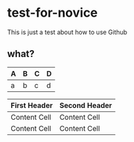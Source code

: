 # test-for-novice
This is just a test about how to use Github
## what?

|A| B| C| D|
| ---| ---| ---| ---|
| a  | b  | c  | d  |

| First Header  | Second Header |
| ------------- | ------------- |
| Content Cell  | Content Cell  |
| Content Cell  | Content Cell  |
